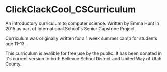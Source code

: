 # ClickClackCool_CSCurriculum
An introductory curriculum to computer science. Written by Emma Hunt in 2015 as part of International School's Senior Capstone Project.

Curriculum was originally written for a 1 week summer camp for students age 11-13.

This curriculum is avalible for free use by the public. It has been donated in it's current version to both Bellevue School District and United Way of Utah County.

